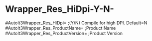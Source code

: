 # Wrapper_Res_HiDpi-Y-N-
#AutoIt3Wrapper_Res_HiDpi= ;(Y/N) Compile for high DPI. Default=N #AutoIt3Wrapper_Res_ProductName= ;Product Name #AutoIt3Wrapper_Res_ProductVersion= ;Product Version
